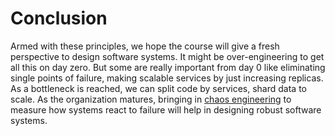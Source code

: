 # Conclusion

Armed with these principles, we hope the course will give a fresh perspective to design software systems. It might be over-engineering to get all this on day zero. But some are really important from day 0 like eliminating single points of failure, making scalable services by just increasing replicas. As a bottleneck is reached, we can split code by services, shard data to scale. As the organization matures, bringing in [chaos engineering](https://en.wikipedia.org/wiki/Chaos_engineering) to measure how systems react to failure will help in designing robust software systems.
